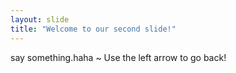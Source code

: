 ```yaml
---
layout: slide
title: "Welcome to our second slide!"
---
```

say something.haha ~
Use the left arrow to go back!
